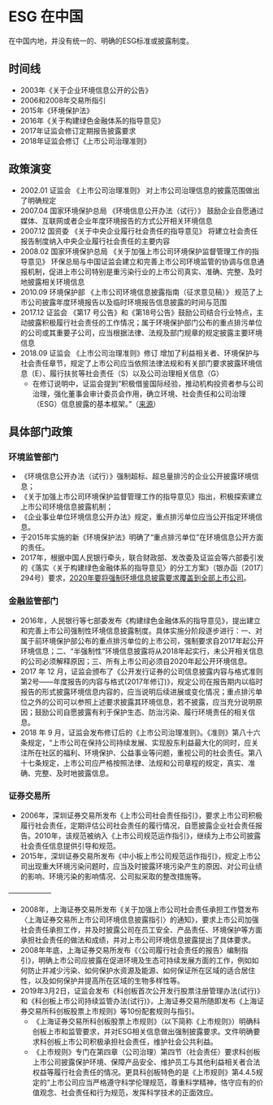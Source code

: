 # ESG 在中国

在中国内地，并没有统一的、明确的ESG标准或披露制度。

## 时间线

- 2003年《关于企业环境信息公开的公告》
- 2006和2008年交易所指引
- 2015年《环境保护法》
- 2016年《关于构建绿色金融体系的指导意见》
- 2017年证监会修订定期报告披露要求
- 2018年证监会修订《上市公司治理准则》

## 政策演变

- 2002.01   证监会   《上市公司治理准则》   对上市公司治理信息的披露范围做出了明确规定  
- 2007.04   国家环境保护总局   《环境信息公开办法（试行）》 鼓励企业自愿通过媒体、互联网或者企业年度环境报告的方式公开相关环境信息
- 2007.12   国资委   《关于中央企业履行社会责任的指导意见》 将建立社会责任报告制度纳入中央企业履行社会责任的主要内容
- 2008.02   国家环境保护总局  《关于加强上市公司环境保护监督管理工作的指导意见》 环保总局与中国证监会建立和完善上市公司环境监管的协调与信息通报机制，促进上市公司特别是重污染行业的上市公司真实、准确、完整、及时地披露相关环境信息
- 2010.09   环境保护部   《上市公司环境信息披露指南（征求意见稿）》 规范了上市公司披露年度环境报告以及临时环境报告信息披露的时间与范围
- 2017.12   证监会   《第17 号公告》和《第18号公告》鼓励公司结合行业特点，主动披露积极履行社会责任的工作情况；属于环境保护部门公布的重点排污单位的公司或其重要子公司，应当根据法律、法规及部门规章的规定披露主要环境信息
- 2018.09   证监会   《上市公司治理准则》修订   增加了利益相关者、环境保护与社会责任章节，规定了上市公司应当依照法律法规和有关部门要求披露环境信息（E）、履行扶贫等社会责任（S）以及公司治理相关信息（G）
  - 在修订说明中，证监会提到“积极借鉴国际经验，推动机构投资者参与公司治理，强化董事会审计委员会作用，确立环境、社会责任和公司治理（ESG）信息披露的基本框架。”（[来源](http://www.csrc.gov.cn/pub/newsite/ssgsjgb/ssszdt/201901/t20190115_349835.html)）

## 具体部门政策

### 环境监管部门

- 《环境信息公开办法（试行）》强制超标、超总量排污的企业公开披露环境信息；
- 《关于加强上市公司环境保护监督管理工作的指导意见》指出，积极探索建立上市公司环境信息披露机制；
- 《企业事业单位环境信息公开办法》规定，重点排污单位应当公开指定环境信息。
- 于2015年实施的新《环境保护法》明确了“重点排污单位”在环境信息公开方面的责任。
- 2017年，根据中国人民银行牵头，联合财政部、发改委及证监会等六部委引发的《落实〈关于构建绿色金融体系的指导意见〉的分工方案》（银办函〔2017〕294号）要求，<u>2020年要将强制环境信息披露要求覆盖到全部上市公司</u>。

### 金融监管部门

- 2016年，人民银行等七部委发布《构建绿色金融体系的指导意见》，提出建立和完善上市公司强制性环境信息披露制度。具体实施分阶段逐步进行：一、对属于前环境保护部公布的重点排污单位的上市公司，强制要求自2017年起公开环境信息；二、“半强制性”环境信息披露将从2018年起实行，未公开相关信息的公司必须解释原因；三、所有上市公司必须自2020年起公开环境信息。
- 2017 年 12 月，证监会颁布了《公开发行证券的公司信息披露内容与格式准则第2号——年度报告的内容与格式(2017年修订)》，规定公司在报告期内以临时报告的形式披露环境信息内容的，应当说明后续进展或变化情况；重点排污单位之外的公司可以参照上述要求披露其环境信息，若不披露，应当充分说明原因；鼓励公司自愿披露有利于保护生态、防治污染、履行环境责任的相关信息。
- 2018 年 9 月，证监会发布修订后的《上市公司治理准则》。《准则》第八十六条规定，“上市公司在保持公司持续发展、实现股东利益最大化的同时，应关注所在社区的福利、环境保护、公益事业等问题，重视公司的社会责任。第八十七条规定，上市公司应严格按照法律、法规和公司章程的规定，真实、准确、完整、及时地披露信息。

### 证券交易所

- 2006年，深圳证券交易所发布《上市公司社会责任指引》，要求上市公司积极履行社会责任，定期评估公司社会责任的履行情况，自愿披露企业社会责任报告。2010年，该规范被纳入《上市公司规范运作指引》，继续为上市公司披露社会责任信息提供引导和规范。
- 2015年，深圳证券交易所发布《中小板上市公司规范运作指引》，规定上市公司出现重大环境污染问题时，应当及时披露环境污染产生的原因、对公司业绩的影响、环境污染的影响情况、公司拟采取的整改措施等。

——————

- 2008年，上海证券交易所发布《关于加强上市公司社会责任承担工作暨发布〈上海证券交易所上市公司环境信息披露指引〉的通知》，要求上市公司加强社会责任承担工作，并及时披露公司在员工安全、产品责任、环境保护等方面承担社会责任的做法和成绩，并对上市公司环境信息披露提出了具体要求。
- 2008年年底，上海证券交易所发布《〈公司履行社会责任的报告〉编制指引》，明确上市公司应披露在促进环境及生态可持续发展方面的工作，例如如何防止并减少污染、如何保护水资源及能源、如何保证所在区域的适合居住性，以及如何保护并提高所在区域的生物多样性等。
- 2019年3月2日，证监会发布《科创板首次公开发行股票注册管理办法(试行)》和《科创板上市公司持续监管办法(试行)》，上海证券交易所随即发布《上海证券交易所科创板股票上市规则》等10份配套规则与指引。
  - 《上海证券交易所科创板股票上市规则》（以下简称《上市规则》）明确科创板上市和监管要求，并对ESG相关信息做出强制披露要求。文件明确要求科创板上市公司积极承担社会责任，维护社会公共利益。
  - 《上市规则》专门在第四章（公司治理）第四节（社会责任）要求科创板上市公司披露保护环境、保障产品安全、维护员工与其他利益相关者合法权益等履行社会责任的情况。更具科创板特色的是《上市规则》第4.4.5规定的“上市公司应当严格遵守科学伦理规范，尊重科学精神，恪守应有的价值观念、社会责任和行为规范，发挥科学技术的正面效应。